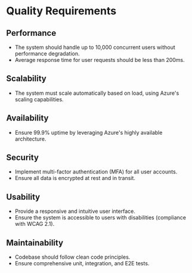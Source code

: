 # Quality Requirements

## Performance
- The system should handle up to 10,000 concurrent users without performance degradation.
- Average response time for user requests should be less than 200ms.

## Scalability
- The system must scale automatically based on load, using Azure's scaling capabilities.

## Availability
- Ensure 99.9% uptime by leveraging Azure's highly available architecture.

## Security
- Implement multi-factor authentication (MFA) for all user accounts.
- Ensure all data is encrypted at rest and in transit.

## Usability
- Provide a responsive and intuitive user interface.
- Ensure the system is accessible to users with disabilities (compliance with WCAG 2.1).

## Maintainability
- Codebase should follow clean code principles.
- Ensure comprehensive unit, integration, and E2E tests.
